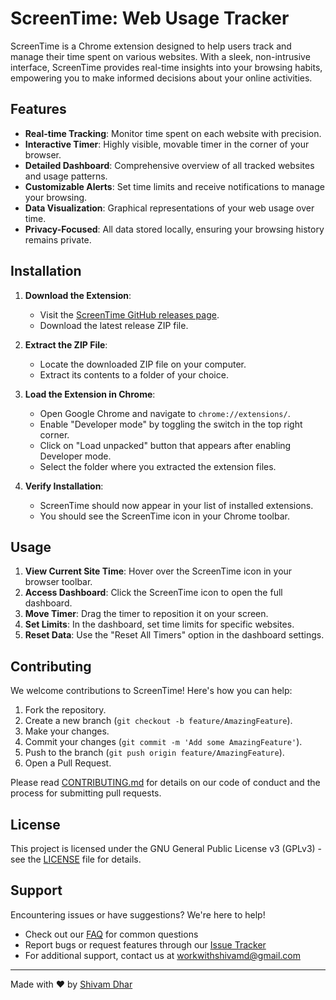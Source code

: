 # ScreenTime: Web Usage Tracker

ScreenTime is a Chrome extension designed to help users track and manage their time spent on various websites. With a sleek, non-intrusive interface, ScreenTime provides real-time insights into your browsing habits, empowering you to make informed decisions about your online activities.

## Features

- **Real-time Tracking**: Monitor time spent on each website with precision.
- **Interactive Timer**: Highly visible, movable timer in the corner of your browser.
- **Detailed Dashboard**: Comprehensive overview of all tracked websites and usage patterns.
- **Customizable Alerts**: Set time limits and receive notifications to manage your browsing.
- **Data Visualization**: Graphical representations of your web usage over time.
- **Privacy-Focused**: All data stored locally, ensuring your browsing history remains private.

## Installation

1. **Download the Extension**:
   - Visit the [ScreenTime GitHub releases page](https://github.com/theshivamdhar/ScreenTime.git).
   - Download the latest release ZIP file.

2. **Extract the ZIP File**:
   - Locate the downloaded ZIP file on your computer.
   - Extract its contents to a folder of your choice.

3. **Load the Extension in Chrome**:
   - Open Google Chrome and navigate to `chrome://extensions/`.
   - Enable "Developer mode" by toggling the switch in the top right corner.
   - Click on "Load unpacked" button that appears after enabling Developer mode.
   - Select the folder where you extracted the extension files.

4. **Verify Installation**:
   - ScreenTime should now appear in your list of installed extensions.
   - You should see the ScreenTime icon in your Chrome toolbar.

## Usage

1. **View Current Site Time**: Hover over the ScreenTime icon in your browser toolbar.
2. **Access Dashboard**: Click the ScreenTime icon to open the full dashboard.
3. **Move Timer**: Drag the timer to reposition it on your screen.
4. **Set Limits**: In the dashboard, set time limits for specific websites.
5. **Reset Data**: Use the "Reset All Timers" option in the dashboard settings.

## Contributing

We welcome contributions to ScreenTime! Here's how you can help:

1. Fork the repository.
2. Create a new branch (`git checkout -b feature/AmazingFeature`).
3. Make your changes.
4. Commit your changes (`git commit -m 'Add some AmazingFeature'`).
5. Push to the branch (`git push origin feature/AmazingFeature`).
6. Open a Pull Request.

Please read [CONTRIBUTING.md](CONTRIBUTING.md) for details on our code of conduct and the process for submitting pull requests.

## License

This project is licensed under the GNU General Public License v3 (GPLv3) - see the [LICENSE](LICENSE) file for details.

## Support

Encountering issues or have suggestions? We're here to help!

- Check out our [FAQ](FAQ.md) for common questions
- Report bugs or request features through our [Issue Tracker](https://github.com/theshivamdhar/screentime-counter/issues)
- For additional support, contact us at workwithshivamd@gmail.com
---

Made with ❤️ by [Shivam Dhar](https://github.com/theshivamdhar)
